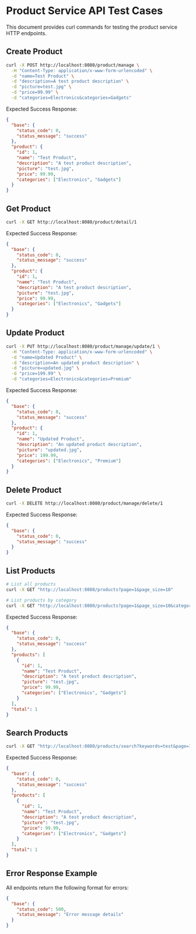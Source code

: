 # Product Service API Test Cases

This document provides curl commands for testing the product service HTTP endpoints.

## Create Product
```bash
curl -X POST http://localhost:8080/product/manage \
  -H "Content-Type: application/x-www-form-urlencoded" \
  -d "name=Test Product" \
  -d "description=A test product description" \
  -d "picture=test.jpg" \
  -d "price=99.99" \
  -d "categories=Electronics&categories=Gadgets"
```

Expected Success Response:
```json
{
  "base": {
    "status_code": 0,
    "status_message": "success"
  },
  "product": {
    "id": 1,
    "name": "Test Product",
    "description": "A test product description",
    "picture": "test.jpg",
    "price": 99.99,
    "categories": ["Electronics", "Gadgets"]
  }
}
```

## Get Product
```bash
curl -X GET http://localhost:8080/product/detail/1
```

Expected Success Response:
```json
{
  "base": {
    "status_code": 0,
    "status_message": "success"
  },
  "product": {
    "id": 1,
    "name": "Test Product",
    "description": "A test product description",
    "picture": "test.jpg",
    "price": 99.99,
    "categories": ["Electronics", "Gadgets"]
  }
}
```

## Update Product
```bash
curl -X PUT http://localhost:8080/product/manage/update/1 \
  -H "Content-Type: application/x-www-form-urlencoded" \
  -d "name=Updated Product" \
  -d "description=An updated product description" \
  -d "picture=updated.jpg" \
  -d "price=199.99" \
  -d "categories=Electronics&categories=Premium"
```

Expected Success Response:
```json
{
  "base": {
    "status_code": 0,
    "status_message": "success"
  },
  "product": {
    "id": 1,
    "name": "Updated Product",
    "description": "An updated product description",
    "picture": "updated.jpg",
    "price": 199.99,
    "categories": ["Electronics", "Premium"]
  }
}
```

## Delete Product
```bash
curl -X DELETE http://localhost:8080/product/manage/delete/1
```

Expected Success Response:
```json
{
  "base": {
    "status_code": 0,
    "status_message": "success"
  }
}
```

## List Products
```bash
# List all products
curl -X GET "http://localhost:8080/products?page=1&page_size=10"

# List products by category
curl -X GET "http://localhost:8080/products?page=1&page_size=10&category=Electronics"
```

Expected Success Response:
```json
{
  "base": {
    "status_code": 0,
    "status_message": "success"
  },
  "products": [
    {
      "id": 1,
      "name": "Test Product",
      "description": "A test product description",
      "picture": "test.jpg",
      "price": 99.99,
      "categories": ["Electronics", "Gadgets"]
    }
  ],
  "total": 1
}
```

## Search Products
```bash
curl -X GET "http://localhost:8080/products/search?keywords=test&page=1&page_size=10"
```

Expected Success Response:
```json
{
  "base": {
    "status_code": 0,
    "status_message": "success"
  },
  "products": [
    {
      "id": 1,
      "name": "Test Product",
      "description": "A test product description",
      "picture": "test.jpg",
      "price": 99.99,
      "categories": ["Electronics", "Gadgets"]
    }
  ],
  "total": 1
}
```

## Error Response Example
All endpoints return the following format for errors:
```json
{
  "base": {
    "status_code": 500,
    "status_message": "Error message details"
  }
}